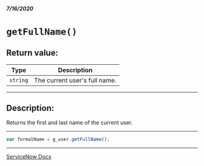##### 7/16/2020
# `getFullName()`
## Return value:
| Type | Description |
|---|---|
| `string` | The current user's full name. |

---

## Description:
Returns the first and last name of the current user.

---

```js
var formalName = g_user.getFullName();
```

---

[ServiceNow Docs](https://developer.servicenow.com/dev.do#!/reference/api/newyork/client/c_GlideUserAPI#r_GlideUser-getFullName)